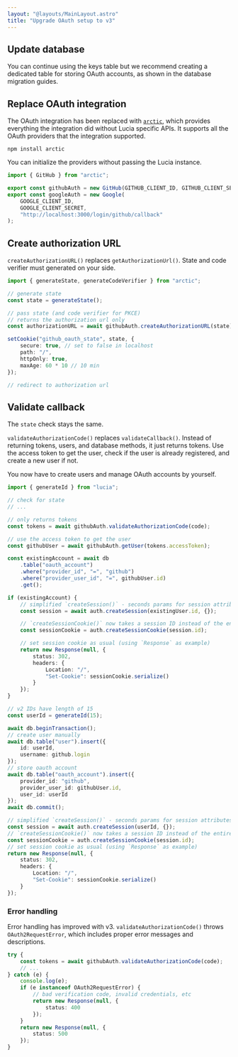 ```yaml
---
layout: "@layouts/MainLayout.astro"
title: "Upgrade OAuth setup to v3"
---
```


## Update database

You can continue using the keys table but we recommend creating a dedicated table for storing OAuth accounts, as shown in the database migration guides.

## Replace OAuth integration

The OAuth integration has been replaced with [`arctic`](), which provides everything the integration did without Lucia specific APIs. It supports all the OAuth providers that the integration supported.

```
npm install arctic
```

You can initialize the providers without passing the Lucia instance.

```ts
import { GitHub } from "arctic";

export const githubAuth = new GitHub(GITHUB_CLIENT_ID, GITHUB_CLIENT_SECRET);
export const googleAuth = new Google(
	GOOGLE_CLIENT_ID,
	GOOGLE_CLIENT_SECRET,
	"http://localhost:3000/login/github/callback"
);
```

## Create authorization URL

`createAuthorizationURL()` replaces `getAuthorizationUrl()`. State and code verifier must generated on your side.

```ts
import { generateState, generateCodeVerifier } from "arctic";

// generate state
const state = generateState();

// pass state (and code verifier for PKCE)
// returns the authorization url only
const authorizationURL = await githubAuth.createAuthorizationURL(state);

setCookie("github_oauth_state", state, {
	secure: true, // set to false in localhost
	path: "/",
	httpOnly: true,
	maxAge: 60 * 10 // 10 min
});

// redirect to authorization url
```

## Validate callback

The `state` check stays the same.

`validateAuthorizationCode()` replaces `validateCallback()`. Instead of returning tokens, users, and database methods, it just returns tokens. Use the access token to get the user, check if the user is already registered, and create a new user if not.

You now have to create users and manage OAuth accounts by yourself.

```ts
import { generateId } from "lucia";

// check for state
// ...

// only returns tokens
const tokens = await githubAuth.validateAuthorizationCode(code);

// use the access token to get the user
const githubUser = await githubAuth.getUser(tokens.accessToken);

const existingAccount = await db
	.table("oauth_account")
	.where("provider_id", "=", "github")
	.where("provider_user_id", "=", githubUser.id)
	.get();

if (existingAccount) {
	// simplified `createSession()` - seconds params for session attributes
	const session = await auth.createSession(existingUser.id, {});

	// `createSessionCookie()` now takes a session ID instead of the entire session object
	const sessionCookie = auth.createSessionCookie(session.id);

	// set session cookie as usual (using `Response` as example)
	return new Response(null, {
		status: 302,
		headers: {
			Location: "/",
			"Set-Cookie": sessionCookie.serialize()
		}
	});
}

// v2 IDs have length of 15
const userId = generateId(15);

await db.beginTransaction();
// create user manually
await db.table("user").insert({
	id: userId,
	username: github.login
});
// store oauth account
await db.table("oauth_account").insert({
	provider_id: "github",
	provider_user_id: githubUser.id,
	user_id: userId
});
await db.commit();

// simplified `createSession()` - seconds params for session attributes
const session = await auth.createSession(userId, {});
// `createSessionCookie()` now takes a session ID instead of the entire session object
const sessionCookie = auth.createSessionCookie(session.id);
// set session cookie as usual (using `Response` as example)
return new Response(null, {
	status: 302,
	headers: {
		Location: "/",
		"Set-Cookie": sessionCookie.serialize()
	}
});
```

### Error handling

Error handling has improved with v3. `validateAuthorizationCode()` throws `OAuth2RequestError`, which includes proper error messages and descriptions.

```ts
try {
	const tokens = await githubAuth.validateAuthorizationCode(code);
	// ...
} catch (e) {
	console.log(e);
	if (e instanceof OAuth2RequestError) {
		// bad verification code, invalid credentials, etc
		return new Response(null, {
			status: 400
		});
	}
	return new Response(null, {
		status: 500
	});
}
```
